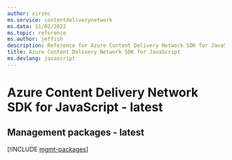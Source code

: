 ```yaml
---
author: xirzec
ms.service: contentdeliverynetwork
ms.data: 11/02/2022
ms.topic: reference
ms.author: jeffish
description: Reference for Azure Content Delivery Network SDK for JavaScript
title: Azure Content Delivery Network SDK for JavaScript
ms.devlang: javascript
---
```

# Azure Content Delivery Network SDK for JavaScript - latest

## Management packages - latest
[!INCLUDE [mgmt-packages](content-delivery-network-mgmt-index.md)]
